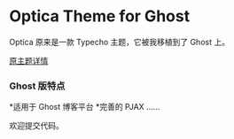 # Optica Theme for Ghost
Optica 原来是一款 Typecho 主题，它被我移植到了 Ghost 上。

[原主题详情](http://imikirby.com/83.html)

### Ghost 版特点 ###
*适用于 Ghost 博客平台
*完善的 PJAX
……

欢迎提交代码。
